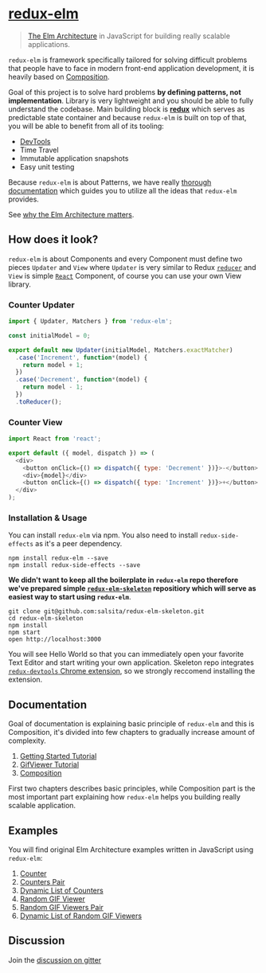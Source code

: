 # [redux-elm](http://salsita.github.io/redux-elm)

> [The Elm Architecture](https://github.com/evancz/elm-architecture-tutorial) in JavaScript for building really scalable applications.

`redux-elm` is framework specifically tailored for solving difficult problems that people have to face in modern front-end application development, it is heavily based on [Composition](http://salsita.github.io/redux-elm/composition/).

Goal of this project is to solve hard problems **by defining patterns, not implementation**. Library is very lightweight and you should be able to fully understand the codebase. Main building block is **[redux](http://github.com/reactjs/redux)** which serves as predictable state container and because `redux-elm` is built on top of that, you will be able to benefit from all of its tooling:


* [DevTools](https://github.com/zalmoxisus/redux-devtools-extension)
* Time Travel
* Immutable application snapshots
* Easy unit testing

Because `redux-elm` is about Patterns, we have really [thorough documentation](http://salsita.github.io/redux-elm) which guides you to utilize all the ideas that `redux-elm` provides.

See [why the Elm Architecture matters](http://salsita.github.io/redux-elm/).

## How does it look?

`redux-elm` is about Components and every Component must define two pieces `Updater` and `View` where `Updater` is very similar to Redux [`reducer`](http://redux.js.org/docs/basics/Reducers.html) and `View` is simple [`React`](https://facebook.github.io/react/) Component, of course you can use your own View library.

### Counter Updater

```javascript
import { Updater, Matchers } from 'redux-elm';

const initialModel = 0;

export default new Updater(initialModel, Matchers.exactMatcher)
  .case('Increment', function*(model) {
    return model + 1;
  })
  .case('Decrement', function*(model) {
    return model - 1;
  })
  .toReducer();
```

### Counter View

```javascript
import React from 'react';

export default ({ model, dispatch }) => (
  <div>
    <button onClick={() => dispatch({ type: 'Decrement' })}>-</button>
    <div>{model}</div>
    <button onClick={() => dispatch({ type: 'Increment' })}>+</button>
  </div>
);

```

### Installation & Usage
You can install `redux-elm` via npm. You also need to install `redux-side-effects` as it's a peer dependency.

```
npm install redux-elm --save
npm install redux-side-effects --save
```

**We didn't want to keep all the boilerplate in `redux-elm` repo therefore we've prepared simple [`redux-elm-skeleton`](http://github.com/salsita/redux-elm-skeleton) repositiory which will serve as easiest way to start using `redux-elm`**.

```
git clone git@github.com:salsita/redux-elm-skeleton.git
cd redux-elm-skeleton
npm install
npm start
open http://localhost:3000
```

You will see Hello World so that you can immediately open your favorite Text Editor and start writing your own application. Skeleton repo integrates [`redux-devtools` Chrome extension](https://github.com/zalmoxisus/redux-devtools-extension), so we strongly reccomend installing the extension.

## Documentation

Goal of documentation is explaining basic principle of `redux-elm` and this is Composition, it's divided into few chapters to gradually increase amount of complexity. 

1. [Getting Started Tutorial](http://salsita.github.io/redux-elm/getting-started/)
2. [GifViewer Tutorial](http://salsita.github.io/redux-elm/gif-viewer/)
3. [Composition](http://salsita.github.io/redux-elm/composition/)

First two chapters describes basic principles, while Composition part is the most important part explaining how `redux-elm` helps you building really scalable application.

## Examples

You will find original Elm Architecture examples written in JavaScript using `redux-elm`:

1. [Counter](./examples/counter)
2. [Counters Pair](./examples/pair-of-counters)
2. [Dynamic List of Counters](./examples/dynamic-list-of-counters)
2. [Random GIF Viewer](./examples/random-gif-viewer)
2. [Random GIF Viewers Pair](./examples/gif-viewers-pair)
2. [Dynamic List of Random GIF Viewers](./examples/gif-viewers-dynamic-list)

## Discussion
Join the [discussion on gitter](https://gitter.im/salsita/redux-elm)